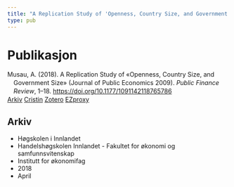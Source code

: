 ```yaml
---
title: "A Replication Study of 'Openness, Country Size, and Government Size' (Journal of Public Economics 2009)"
type: pub
---
```

<h1>Publikasjon</h1>
<article id="csl-bib-container-V5YKMGKW" class="csl-bib-container">
  <div class="csl-bib-body" style="line-height: 1.35; padding-left: 1em; text-indent:-1em;">
  <div class="csl-entry">Musau, A. (2018). A Replication Study of &#xAB;Openness, Country Size, and Government Size&#xBB; (Journal of Public Economics 2009). <i>Public Finance Review</i>, 1&#x2013;18. <a href="https://doi.org/10.1177/1091142118765786">https://doi.org/10.1177/1091142118765786</a></div>
</div>
  <div class="csl-bib-buttons">
    <a href="#taxonomy-article-V5YKMGKW" class="csl-bib-button">Arkiv</a>
    <a href="https://app.cristin.no/results/show.jsf?id=1578853" alt="Cristin URL" class="csl-bib-button">Cristin</a>
    <a href="http://zotero.org/groups/5022929/items/V5YKMGKW" alt="Zotero URL" class="csl-bib-button">Zotero</a>
    <a href="http://ezproxy.inn.no/login?url=https://doi.org/10.1177/1091142118765786" class="csl-bib-button">EZproxy</a>
  </div>
  <div id="csl-bib-meta-container-V5YKMGKW"></div>
</article>
<div id="csl-bib-meta-V5YKMGKW" class="csl-bib-meta">
  <article id="taxonomy-article-V5YKMGKW" class="taxonomy-article">
    <h1>Arkiv</h1>
    <ul>
      <li>Høgskolen i Innlandet</li>
      <li>Handelshøgskolen Innlandet - Fakultet for økonomi og samfunnsvitenskap</li>
      <li>Institutt for økonomifag</li>
      <li>2018</li>
      <li>April</li>
    </ul>
  </article>
</div>
